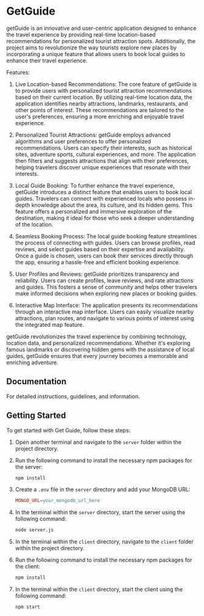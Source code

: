 # GetGuide
getGuide is an innovative and user-centric application designed to enhance the travel experience by providing real-time location-based recommendations for personalized tourist attraction spots. Additionally, the project aims to revolutionize the way tourists explore new places by incorporating a unique feature that allows users to book local guides to enhance their travel experience.

Features:
1. Live Location-based Recommendations:
The core feature of getGuide is to provide users with personalized tourist attraction recommendations based on their current location. By utilizing real-time location data, the application identifies nearby attractions, landmarks, restaurants, and other points of interest. These recommendations are tailored to the user's preferences, ensuring a more enriching and enjoyable travel experience.

2. Personalized Tourist Attractions:
getGuide employs advanced algorithms and user preferences to offer personalized recommendations. Users can specify their interests, such as historical sites, adventure sports, cultural experiences, and more. The application then filters and suggests attractions that align with their preferences, helping travelers discover unique experiences that resonate with their interests.

3. Local Guide Booking:
To further enhance the travel experience, getGuide introduces a distinct feature that enables users to book local guides. Travelers can connect with experienced locals who possess in-depth knowledge about the area, its culture, and its hidden gems. This feature offers a personalized and immersive exploration of the destination, making it ideal for those who seek a deeper understanding of the location.

4. Seamless Booking Process:
The local guide booking feature streamlines the process of connecting with guides. Users can browse profiles, read reviews, and select guides based on their expertise and availability. Once a guide is chosen, users can book their services directly through the app, ensuring a hassle-free and efficient booking experience.

5. User Profiles and Reviews:
getGuide prioritizes transparency and reliability. Users can create profiles, leave reviews, and rate attractions and guides. This fosters a sense of community and helps other travelers make informed decisions when exploring new places or booking guides.

6. Interactive Map Interface:
The application presents its recommendations through an interactive map interface. Users can easily visualize nearby attractions, plan routes, and navigate to various points of interest using the integrated map feature.

getGuide revolutionizes the travel experience by combining technology, location data, and personalized recommendations. Whether it's exploring famous landmarks or discovering hidden gems with the assistance of local guides, getGuide ensures that every journey becomes a memorable and enriching adventure.

## Documentation

For detailed instructions, guidelines, and information.

## Getting Started

To get started with Get Guide, follow these steps:

1. Open another terminal and navigate to the `server` folder within the project directory.
2. Run the following command to install the necessary npm packages for the server:

    ```sh
    npm install
    ```

3. Create a `.env` file in the `server` directory and add your MongoDB URL:

    ```makefile
    MONGO_URL=your_mongodb_url_here
    ```

4. In the terminal within the `server` directory, start the server using the following command:

    ```sh
    node server.js
    ```

5. In the terminal within the `client` directory, navigate to the `client` folder within the project directory.
6. Run the following command to install the necessary npm packages for the client:

    ```sh
    npm install
    ```

7. In the terminal within the `client` directory, start the client using the following command:

    ```sh
    npm start
    ```

